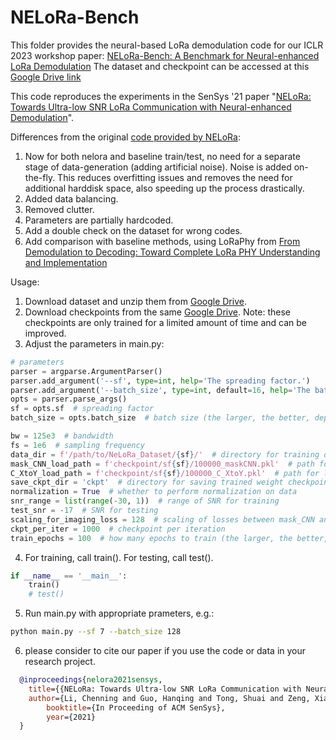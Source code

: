 # NELoRa-Bench
This folder provides the neural-based LoRa demodulation code for our ICLR 2023 workshop paper: [NELoRa-Bench: A Benchmark for Neural-enhanced LoRa Demodulation](https://doi.org/10.48550/arXiv.2305.01573)
The dataset and checkpoint can be accessed at this [Google Drive link](https://drive.google.com/drive/folders/12o3kqfBGrWG2YWegBa-sqErpAUsmLIOO)

This code reproduces the experiments in the SenSys '21 paper "[NELoRa: Towards Ultra-low SNR LoRa Communication with Neural-enhanced Demodulation](https://cse.msu.edu/~caozc/papers/sensys21-li.pdf)".

Differences from the original [code provided by NELoRa](https://github.com/hanqingguo/NELoRa-Sensys):
1. Now for both nelora and baseline train/test, no need for a separate stage of data-generation (adding artificial noise). Noise is added on-the-fly. This reduces overfitting issues and removes the need for additional harddisk space, also speeding up the process drastically.
2. Added data balancing.
3. Removed clutter.
4. Parameters are partially hardcoded.
5. Add a double check on the dataset for wrong codes.
6. Add comparison with baseline methods, using LoRaPhy from [From Demodulation to Decoding: Toward Complete LoRa PHY Understanding and Implementation](https://doi.org/10.1145/3546869)

Usage:
1. Download dataset and unzip them from [Google Drive](https://drive.google.com/drive/folders/12o3kqfBGrWG2YWegBa-sqErpAUsmLIOO).
2. Download checkpoints from the same [Google Drive](https://drive.google.com/drive/folders/12o3kqfBGrWG2YWegBa-sqErpAUsmLIOO). Note: these checkpoints are only trained for a limited amount of time and can be improved.
3. Adjust the parameters in main.py:
```python
# parameters
parser = argparse.ArgumentParser() 
parser.add_argument('--sf', type=int, help='The spreading factor.') 
parser.add_argument('--batch_size', type=int, default=16, help='The batch size.') 
opts = parser.parse_args()
sf = opts.sf  # spreading factor
batch_size = opts.batch_size  # batch size (the larger, the better, depending on GPU memory)

bw = 125e3  # bandwidth
fs = 1e6  # sampling frequency
data_dir = f'/path/to/NeLoRa_Dataset/{sf}/'  # directory for training dataset
mask_CNN_load_path = f'checkpoint/sf{sf}/100000_maskCNN.pkl'  # path for loading mask_CNN model weights
C_XtoY_load_path = f'checkpoint/sf{sf}/100000_C_XtoY.pkl'  # path for loading mask_CNN model weights
save_ckpt_dir = 'ckpt'  # directory for saving trained weight checkpoints
normalization = True  # whether to perform normalization on data
snr_range = list(range(-30, 1))  # range of SNR for training
test_snr = -17  # SNR for testing
scaling_for_imaging_loss = 128  # scaling of losses between mask_CNN and C_XtoY
ckpt_per_iter = 1000  # checkpoint per iteration
train_epochs = 100  # how many epochs to train (the larger, the better, network will not overfit)
```
4. For training, call train(). For testing, call test(). 
```python
if __name__ == '__main__':
    train()
    # test()    
```
5. Run main.py with appropriate prameters, e.g.:
```bash
python main.py --sf 7 --batch_size 128
```
6. please consider to cite our paper if you use the code or data in your research project.
```bibtex
  @inproceedings{nelora2021sensys,
  	title={{NELoRa: Towards Ultra-low SNR LoRa Communication with Neural-enhanced Demodulation}},
  	author={Li, Chenning and Guo, Hanqing and Tong, Shuai and Zeng, Xiao and Cao, Zhichao and Zhang, Mi and Yan, Qiben and Xiao, Li and Wang, Jiliang and Liu, Yunhao},
    	booktitle={In Proceeding of ACM SenSys},
    	year={2021}
  }
```

